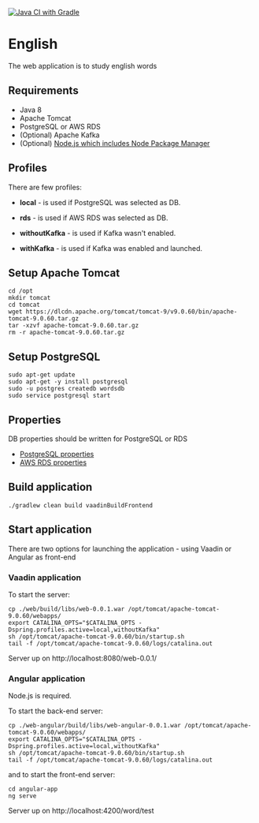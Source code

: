 [![Java CI with Gradle](https://github.com/DmitriyZosimov/english/actions/workflows/gradle.yml/badge.svg)](https://github.com/DmitriyZosimov/english/actions/workflows/gradle.yml)
# English
The web application is to study english words

## Requirements
* Java 8
* Apache Tomcat
* PostgreSQL or AWS RDS
* (Optional) Apache Kafka
* (Optional) [Node.js which includes Node Package Manager](https://github.com/DmitriyZosimov/english/tree/master/angular-app#development-setup)

## Profiles
There are few profiles:
* **local** - is used if PostgreSQL was selected as DB.
* **rds** - is used if AWS RDS was selected as DB.


* **withoutKafka** - is used if Kafka wasn't enabled.
* **withKafka** - is used if Kafka was enabled and launched.

## Setup Apache Tomcat
```
cd /opt
mkdir tomcat
cd tomcat
wget https://dlcdn.apache.org/tomcat/tomcat-9/v9.0.60/bin/apache-tomcat-9.0.60.tar.gz
tar -xzvf apache-tomcat-9.0.60.tar.gz
rm -r apache-tomcat-9.0.60.tar.gz
```

## Setup PostgreSQL
```
sudo apt-get update
sudo apt-get -y install postgresql
sudo -u postgres createdb wordsdb
sudo service postgresql start
```

## Properties

DB properties should be written for PostgreSQL or RDS
* [PostgreSQL properties](https://github.com/DmitriyZosimov/english/blob/master/local-db/src/main/resources/db.properties)
* [AWS RDS properties](https://github.com/DmitriyZosimov/english/blob/master/aws-rds/src/main/resources/com/myenglish/aws/aws-config.properties)

## Build application
```./gradlew clean build vaadinBuildFrontend```

## Start application

There are two options for launching the application - using Vaadin or Angular as front-end
### Vaadin application
To start the server:
```
cp ./web/build/libs/web-0.0.1.war /opt/tomcat/apache-tomcat-9.0.60/webapps/
export CATALINA_OPTS="$CATALINA_OPTS -Dspring.profiles.active=local,withoutKafka"
sh /opt/tomcat/apache-tomcat-9.0.60/bin/startup.sh
tail -f /opt/tomcat/apache-tomcat-9.0.60/logs/catalina.out
```
 Server up on http://localhost:8080/web-0.0.1/
 
 ### Angular application
 Node.js is required.
 
 To start the back-end server:
 ```
 cp ./web-angular/build/libs/web-angular-0.0.1.war /opt/tomcat/apache-tomcat-9.0.60/webapps/
 export CATALINA_OPTS="$CATALINA_OPTS -Dspring.profiles.active=local,withoutKafka"
 sh /opt/tomcat/apache-tomcat-9.0.60/bin/startup.sh
 tail -f /opt/tomcat/apache-tomcat-9.0.60/logs/catalina.out
 ```
 and to start the front-end server:
 ```
 cd angular-app
 ng serve
 ```
  Server up on http://localhost:4200/word/test
